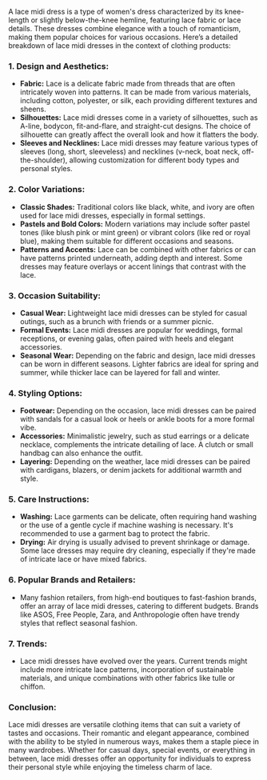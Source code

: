 A lace midi dress is a type of women's dress characterized by its knee-length or slightly below-the-knee hemline, featuring lace fabric or lace details. These dresses combine elegance with a touch of romanticism, making them popular choices for various occasions. Here’s a detailed breakdown of lace midi dresses in the context of clothing products:

### 1. **Design and Aesthetics:**
   - **Fabric:** Lace is a delicate fabric made from threads that are often intricately woven into patterns. It can be made from various materials, including cotton, polyester, or silk, each providing different textures and sheens.
   - **Silhouettes:** Lace midi dresses come in a variety of silhouettes, such as A-line, bodycon, fit-and-flare, and straight-cut designs. The choice of silhouette can greatly affect the overall look and how it flatters the body.
   - **Sleeves and Necklines:** Lace midi dresses may feature various types of sleeves (long, short, sleeveless) and necklines (v-neck, boat neck, off-the-shoulder), allowing customization for different body types and personal styles.

### 2. **Color Variations:**
   - **Classic Shades:** Traditional colors like black, white, and ivory are often used for lace midi dresses, especially in formal settings.
   - **Pastels and Bold Colors:** Modern variations may include softer pastel tones (like blush pink or mint green) or vibrant colors (like red or royal blue), making them suitable for different occasions and seasons.
   - **Patterns and Accents:** Lace can be combined with other fabrics or can have patterns printed underneath, adding depth and interest. Some dresses may feature overlays or accent linings that contrast with the lace.

### 3. **Occasion Suitability:**
   - **Casual Wear:** Lightweight lace midi dresses can be styled for casual outings, such as a brunch with friends or a summer picnic.
   - **Formal Events:** Lace midi dresses are popular for weddings, formal receptions, or evening galas, often paired with heels and elegant accessories.
   - **Seasonal Wear:** Depending on the fabric and design, lace midi dresses can be worn in different seasons. Lighter fabrics are ideal for spring and summer, while thicker lace can be layered for fall and winter.

### 4. **Styling Options:**
   - **Footwear:** Depending on the occasion, lace midi dresses can be paired with sandals for a casual look or heels or ankle boots for a more formal vibe.
   - **Accessories:** Minimalistic jewelry, such as stud earrings or a delicate necklace, complements the intricate detailing of lace. A clutch or small handbag can also enhance the outfit.
   - **Layering:** Depending on the weather, lace midi dresses can be paired with cardigans, blazers, or denim jackets for additional warmth and style.

### 5. **Care Instructions:**
   - **Washing:** Lace garments can be delicate, often requiring hand washing or the use of a gentle cycle if machine washing is necessary. It's recommended to use a garment bag to protect the fabric.
   - **Drying:** Air drying is usually advised to prevent shrinkage or damage. Some lace dresses may require dry cleaning, especially if they're made of intricate lace or have mixed fabrics.

### 6. **Popular Brands and Retailers:**
   - Many fashion retailers, from high-end boutiques to fast-fashion brands, offer an array of lace midi dresses, catering to different budgets. Brands like ASOS, Free People, Zara, and Anthropologie often have trendy styles that reflect seasonal fashion.

### 7. **Trends:**
   - Lace midi dresses have evolved over the years. Current trends might include more intricate lace patterns, incorporation of sustainable materials, and unique combinations with other fabrics like tulle or chiffon.

### Conclusion:
Lace midi dresses are versatile clothing items that can suit a variety of tastes and occasions. Their romantic and elegant appearance, combined with the ability to be styled in numerous ways, makes them a staple piece in many wardrobes. Whether for casual days, special events, or everything in between, lace midi dresses offer an opportunity for individuals to express their personal style while enjoying the timeless charm of lace.